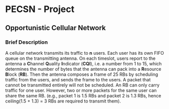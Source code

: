 # PECSN - Project
<h2>Opportunistic Cellular Network</h2>
<h3>Brief Description</h3>
<p>
   A cellular network transmits its traffic to <b>n</b> users. Each user has its own FIFO queue on the transmitting antenna. On each timeslot, users report to the
   antenna a <b>C</b>hannel <b>Q</b>uality <b>I</b>ndicator (<b>CQI</b>), i.e. a number from 1 to 15, which determines the number of bytes that the antenna can pack 
   into a <b>R</b>esource <b>B</b>lock (<b>RB</b>). Then the antenna composes a frame of 25 RBs by scheduling traffic from the users, and sends the frame to the users.
   A packet that cannot be transmitted entirely will not be scheduled. An RB can only carry traffic for one user. However, two or more packets for the same user can
   share the same RB. (e.g., packet 1 is 1.5 RBs and packet 2 is 1.3 RBs, hence ceiling(1.5 + 1.3) = 3 RBs are required to transmit them).
</p>
